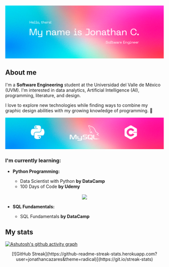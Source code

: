 ![header banner](https://github.com/jonathancazares/jonathancazares/blob/main/banner_alt.png)

## About me

I'm a **Software Engineering** student at the Universidad del Valle de México (UVM). I'm interested in data analytics, Artificial Intelligence (AI), programming, literature, and design. 

I love to explore new technologies while finding ways to combine my graphic design abilities with my growing knowledge of programming. 🤖

<img src= "https://github.com/jonathancazares/jonathancazares/blob/main/banner_two.png">

### I'm currently learning:
- **Python Programming:**

  * Data Scientist with Python **by DataCamp**
  * 100 Days of Code **by Udemy**

<p align="center">
	<a href="https://github.com/jonathancazares/100-Days-of-Python-codes">
		<img align="center" height="120em" src="https://github-readme-stats.vercel.app/api/pin/?username=jonathancazares&theme=radical&hide_border=true&repo=100-days-of-code"/>
	</a>

- **SQL Fundamentals:**

  * SQL Fundamentals **by DataCamp**

## My stats

[![Ashutosh's github activity graph](https://activity-graph.herokuapp.com/graph?username=jonathancazares&bg_color=000000&color=ff1099&line=ff1099&point=f7f7f7&area=true&hide_border=true)](https://github.com/ashutosh00710/github-readme-activity-graph)

<p align="center">
	[![GitHub Streak](https://github-readme-streak-stats.herokuapp.com?user=jonathancazares&theme=radical)](https://git.io/streak-stats)
	</a>
